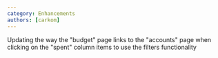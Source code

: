 ```yaml
---
category: Enhancements
authors: [carkom]
---
```


Updating the way the "budget" page links to the "accounts" page when clicking on the "spent" column items to use the filters functionality
